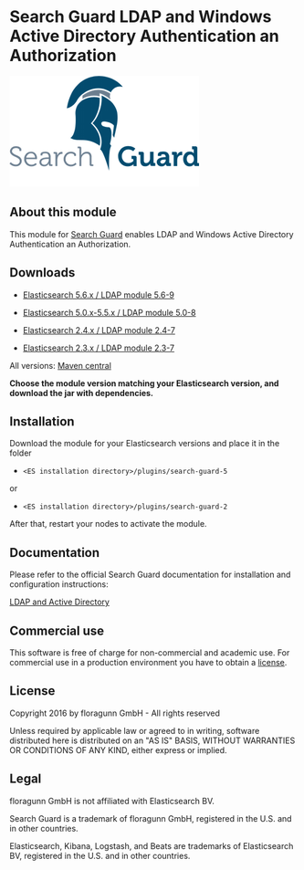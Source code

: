 # Search Guard LDAP and Windows Active Directory Authentication an Authorization

![Logo](https://raw.githubusercontent.com/floragunncom/sg-assets/master/logo/sg_dlic_small.png) 

## About this module
This module for [Search Guard](https://github.com/floragunncom/search-guard) enables LDAP and Windows Active Directory Authentication an Authorization.

## Downloads

* [Elasticsearch 5.6.x / LDAP module 5.6-9](http://search.maven.org/remotecontent?filepath=com/floragunn/dlic-search-guard-authbackend-ldap/5.6-9/dlic-search-guard-authbackend-ldap-5.6-9-jar-with-dependencies.jar)

* [Elasticsearch 5.0.x-5.5.x / LDAP module 5.0-8](http://search.maven.org/remotecontent?filepath=com/floragunn/dlic-search-guard-authbackend-ldap/5.0-8/dlic-search-guard-authbackend-ldap-5.0-8-jar-with-dependencies.jar)

* [Elasticsearch 2.4.x / LDAP module 2.4-7](http://search.maven.org/remotecontent?filepath=com/floragunn/dlic-search-guard-authbackend-ldap/2.4-7/dlic-search-guard-authbackend-ldap-2.4-7-jar-with-dependencies.jar)

* [Elasticsearch 2.3.x / LDAP module 2.3-7](http://search.maven.org/remotecontent?filepath=com/floragunn/dlic-search-guard-authbackend-ldap/2.3-7/dlic-search-guard-authbackend-ldap-2.3-7-jar-with-dependencies.jar)

All versions:
[Maven central](http://search.maven.org/#search%7Cgav%7C1%7Cg%3A%22com.floragunn%22%20AND%20a%3A%22dlic-search-guard-authbackend-ldap%22)

**Choose the module version matching your Elasticsearch version, and download the jar with dependencies.**

## Installation

Download the module for your Elasticsearch versions and place it in the folder

* `<ES installation directory>/plugins/search-guard-5`

or

* `<ES installation directory>/plugins/search-guard-2`

After that, restart your nodes to activate the module.

## Documentation

Please refer to the official Search Guard documentation for installation and configuration instructions:

[LDAP and Active Directory](https://github.com/floragunncom/search-guard-docs/blob/master/ldap.md)

## Commercial use
This software is free of charge for non-commercial and academic use. For commercial use in a production environment you have to obtain a [license](https://floragunn.com/searchguard/searchguard-license-support/). 

## License
Copyright 2016 by floragunn GmbH - All rights reserved 

Unless required by applicable law or agreed to in writing, software
distributed here is distributed on an "AS IS" BASIS,
WITHOUT WARRANTIES OR CONDITIONS OF ANY KIND, either express or implied.

## Legal
floragunn GmbH is not affiliated with Elasticsearch BV.

Search Guard is a trademark of floragunn GmbH, registered in the U.S. and in other countries.

Elasticsearch, Kibana, Logstash, and Beats are trademarks of Elasticsearch BV, registered in the U.S. and in other countries.
